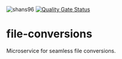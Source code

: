 ![shans96](https://circleci.com/gh/shans96/file-conversions.svg?style=svg)
[![Quality Gate Status](https://sonarcloud.io/api/project_badges/measure?project=shans96_file-conversions&metric=alert_status)](https://sonarcloud.io/dashboard?id=shans96_file-conversions)

# file-conversions
Microservice for seamless file conversions.

